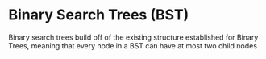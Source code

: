 # Binary Search Trees (BST)
Binary search trees build off of the existing structure established for Binary Trees, meaning that every node in a BST can have at most two child nodes

